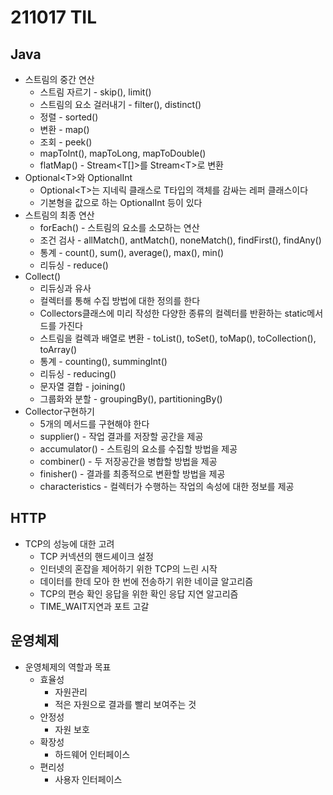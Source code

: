 # 211017 TIL
## Java
- 스트림의 중간 연산
	- 스트림 자르기 - skip(), limit()
	- 스트림의 요소 걸러내기 - filter(), distinct()
	- 정렬 - sorted()
	- 변환 - map()
	- 조회 - peek()
	- mapToInt(), mapToLong, mapToDouble()
	- flatMap() - Stream&#60;T&#91;&#93;&#62;를 Stream&#60;T&#62;로 변환
- Optional&#60;T&#62;와 OptionalInt
	- Optional&#60;T&#62;는 지네릭 클래스로 T타입의 객체를 감싸는 레퍼 클래스이다
	- 기본형을 값으로 하는 OptionalInt 등이 있다
- 스트림의 최종 연산
	- forEach() - 스트림의 요소를 소모하는 연산
	- 조건 검사 - allMatch(), antMatch(), noneMatch(), findFirst(), findAny()
	- 통계 - count(), sum(), average(), max(), min()
	- 리듀싱 - reduce()
- Collect()
	- 리듀싱과 유사
	- 컬렉터를 통해 수집 방법에 대한 정의를 한다
	- Collectors클래스에 미리 작성한 다양한 종류의 컬렉터를 반환하는 static메서드를 가진다
	- 스트림을 컬렉과 배열로 변환 - toList(), toSet(), toMap(), toCollection(), toArray()
	- 통계 - counting(), summingInt()
	- 리듀싱 - reducing()
	- 문자열 결합 - joining()
	- 그룹화와 분할 - groupingBy(), partitioningBy()
- Collector구현하기
	- 5개의 메서드를 구현해야 한다
	- supplier() - 작업 결과를 저장할 공간을 제공
	- accumulator() - 스트림의 요소를 수집할 방법을 제공
	- combiner() - 두 저장공간을 병합할 방법을 제공
	- finisher() - 결과를 최종적으로 변환할 방법을 제공
	- characteristics - 컬렉터가 수행하는 작업의 속성에 대한 정보를 제공

## HTTP
- TCP의 성능에 대한 고려
	- TCP 커넥션의 핸드셰이크 설정
	- 인터넷의 혼잡을 제어하기 위한 TCP의 느린 시작
	- 데이터를 한데 모아 한 번에 전송하기 위한 네이글 알고리즘
	- TCP의 편승 확인 응답을 위한 확인 응답 지연 알고리즘
	- TIME_WAIT지연과 포트 고갈

## 운영체제
- 운영체제의 역할과 목표
	- 효율성
		- 자원관리
		- 적은 자원으로 결과를 빨리 보여주는 것
	- 안정성
		- 자원 보호
	- 확장성
		- 하드웨어 인터페이스
	- 편리성
		- 사용자 인터페이스
